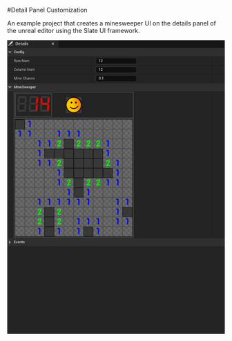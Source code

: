 #Detail Panel Customization

An example project that creates a minesweeper UI on the details panel of the unreal editor using the Slate UI framework.


![alt text](./Img/DetailPanelMineSweeper.gif)